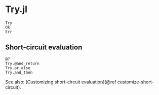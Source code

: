 # Try.jl

```@docs
Try
Ok
Err
```

## Short-circuit evaluation

```@docs
@?
Try.@and_return
Try.or_else
Try.and_then
```

See also: [Customizing short-circuit evaluation](@ref customize-short-circuit).
